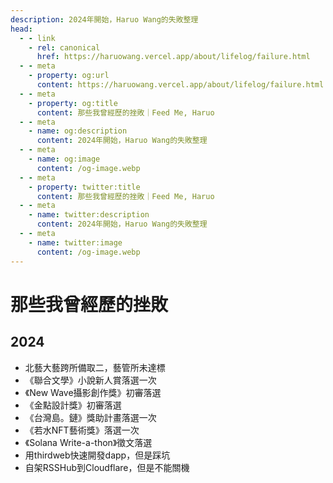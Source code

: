 ```yaml
---
description: 2024年開始，Haruo Wang的失敗整理
head:
  - - link
    - rel: canonical
      href: https://haruowang.vercel.app/about/lifelog/failure.html
  - - meta
    - property: og:url
      content: https://haruowang.vercel.app/about/lifelog/failure.html
  - - meta
    - property: og:title
      content: 那些我曾經歷的挫敗｜Feed Me, Haruo
  - - meta
    - name: og:description
      content: 2024年開始，Haruo Wang的失敗整理
  - - meta
    - name: og:image
      content: /og-image.webp
  - - meta
    - property: twitter:title
      content: 那些我曾經歷的挫敗｜Feed Me, Haruo
  - - meta
    - name: twitter:description
      content: 2024年開始，Haruo Wang的失敗整理
  - - meta
    - name: twitter:image
      content: /og-image.webp
---
```


# 那些我曾經歷的挫敗

<p><Badge type="info" text="🌿 Budding" /></P>

## 2024
- 北藝大藝跨所備取二，藝管所未達標
- 《聯合文學》小說新人賞落選一次
- 《New Wave攝影創作獎》初審落選
- 《金點設計獎》初審落選
- 《台灣島。鏈》獎助計畫落選一次
- 《若水NFT藝術獎》落選一次
- 《Solana Write-a-thon》徵文落選
- 用thirdweb快速開發dapp，但是踩坑
- 自架RSSHub到Cloudflare，但是不能關機